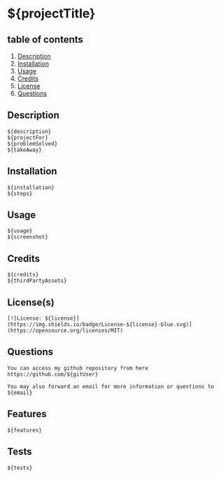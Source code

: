 # ${projectTitle}




## table of contents
1. [Description](#Description)
2. [Installation](#Installation)
3. [Usage](#Usage)
4. [Credits](#Credits)
5. [License](#License)
6. [Questions](#Questions)



## Description
    ${description}
    ${projectFor}
    ${problemSolved}
    ${takeAway}


## Installation
    ${installation}
    ${steps}


## Usage
    ${usage}
    ${screenshot}

## Credits
    ${credits}
    ${thirdPartyAssets}


## License(s)
    [![License: ${license}](https://img.shields.io/badge/License-${license}-blue.svg)](https://opensource.org/licenses/MIT)


## Questions
    You can access my github repository from here https://github.com/${gitUser}

    You may also forward an email for more information or questions to ${email}

## Features
    ${features}


## Tests 
    ${tests}


   





    